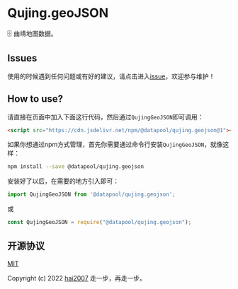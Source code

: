 # Qujing.geoJSON
🗄️ 曲靖地图数据。

## Issues
使用的时候遇到任何问题或有好的建议，请点击进入[issue](https://github.com/hai2007/datapool/issues)，欢迎参与维护！

## How to use?

请直接在页面中加入下面这行代码，然后通过```QujingGeoJSON```即可调用：

```html
<script src="https://cdn.jsdelivr.net/npm/@datapool/qujing.geojson@1"></script>
```

如果你想通过npm方式管理，首先你需要通过命令行安装``````QujingGeoJSON``````，就像这样：

```bash
npm install --save @datapool/qujing.geojson
```

安装好了以后，在需要的地方引入即可：

```js
import QujingGeoJSON from '@datapool/qujing.geojson';
```

或

```js
const QujingGeoJSON = require("@datapool/qujing.geojson");
```

开源协议
---------------------------------------
[MIT](https://github.com/hai2007/datapool/blob/master/LICENSE)

Copyright (c) 2022 [hai2007](https://hai2007.gitee.io/sweethome/) 走一步，再走一步。
